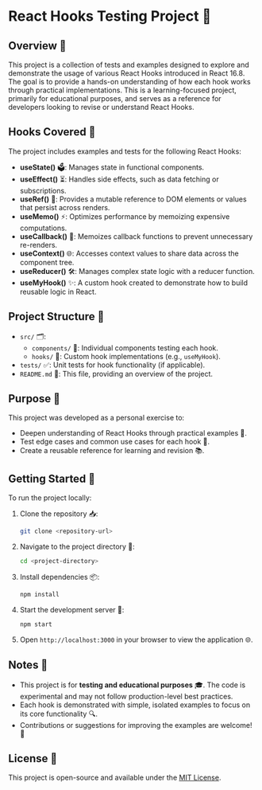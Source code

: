 # React Hooks Testing Project 🚀

## Overview 📖
This project is a collection of tests and examples designed to explore and demonstrate the usage of various React Hooks introduced in React 16.8. The goal is to provide a hands-on understanding of how each hook works through practical implementations. This is a learning-focused project, primarily for educational purposes, and serves as a reference for developers looking to revise or understand React Hooks.

## Hooks Covered 🔧
The project includes examples and tests for the following React Hooks:

- **useState()** 🗳️: Manages state in functional components.
- **useEffect()** ⏳: Handles side effects, such as data fetching or subscriptions.
- **useRef()** 📍: Provides a mutable reference to DOM elements or values that persist across renders.
- **useMemo()** ⚡: Optimizes performance by memoizing expensive computations.
- **useCallback()** 🔄: Memoizes callback functions to prevent unnecessary re-renders.
- **useContext()** 🌐: Accesses context values to share data across the component tree.
- **useReducer()** 🛠️: Manages complex state logic with a reducer function.
- **useMyHook()** ✨: A custom hook created to demonstrate how to build reusable logic in React.

## Project Structure 📁
- `src/` 🗂️:
  - `components/` 🧩: Individual components testing each hook.
  - `hooks/` 🔩: Custom hook implementations (e.g., `useMyHook`).
- `tests/` ✅: Unit tests for hook functionality (if applicable).
- `README.md` 📝: This file, providing an overview of the project.

## Purpose 🎯
This project was developed as a personal exercise to:
- Deepen understanding of React Hooks through practical examples 🧠.
- Test edge cases and common use cases for each hook 🧪.
- Create a reusable reference for learning and revision 📚.

## Getting Started 🏁
To run the project locally:

1. Clone the repository 📥:
   ```bash
   git clone <repository-url>
   ```
2. Navigate to the project directory 📂:
   ```bash
   cd <project-directory>
   ```
3. Install dependencies 📦:
   ```bash
   npm install
   ```
4. Start the development server 🚀:
   ```bash
   npm start
   ```
5. Open `http://localhost:3000` in your browser to view the application 🌐.

## Notes 📌
- This project is for **testing and educational purposes** 🎓. The code is experimental and may not follow production-level best practices.
- Each hook is demonstrated with simple, isolated examples to focus on its core functionality 🔍.
- Contributions or suggestions for improving the examples are welcome! 🤝

## License 📄
This project is open-source and available under the [MIT License](LICENSE).

